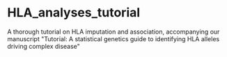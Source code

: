 # HLA_analyses_tutorial
A thorough tutorial on HLA imputation and association, accompanying our manuscript "Tutorial: A statistical genetics guide to identifying HLA alleles driving complex disease"
